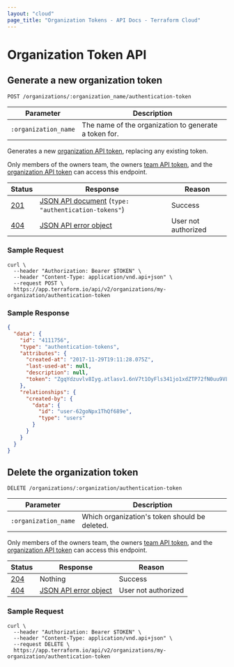 ```yaml
---
layout: "cloud"
page_title: "Organization Tokens - API Docs - Terraform Cloud"
---
```


[200]: https://developer.mozilla.org/en-US/docs/Web/HTTP/Status/200
[201]: https://developer.mozilla.org/en-US/docs/Web/HTTP/Status/201
[202]: https://developer.mozilla.org/en-US/docs/Web/HTTP/Status/202
[204]: https://developer.mozilla.org/en-US/docs/Web/HTTP/Status/204
[400]: https://developer.mozilla.org/en-US/docs/Web/HTTP/Status/400
[401]: https://developer.mozilla.org/en-US/docs/Web/HTTP/Status/401
[403]: https://developer.mozilla.org/en-US/docs/Web/HTTP/Status/403
[404]: https://developer.mozilla.org/en-US/docs/Web/HTTP/Status/404
[409]: https://developer.mozilla.org/en-US/docs/Web/HTTP/Status/409
[412]: https://developer.mozilla.org/en-US/docs/Web/HTTP/Status/412
[422]: https://developer.mozilla.org/en-US/docs/Web/HTTP/Status/422
[429]: https://developer.mozilla.org/en-US/docs/Web/HTTP/Status/429
[500]: https://developer.mozilla.org/en-US/docs/Web/HTTP/Status/500
[504]: https://developer.mozilla.org/en-US/docs/Web/HTTP/Status/504
[JSON API document]: /docs/cloud/api/index.html#json-api-documents
[JSON API error object]: http://jsonapi.org/format/#error-objects

# Organization Token API

## Generate a new organization token

`POST /organizations/:organization_name/authentication-token`

Parameter            | Description
---------------------|------------
`:organization_name` | The name of the organization to generate a token for.

Generates a new [organization API token](../users-teams-organizations/api-tokens.html#organization-api-tokens), replacing any existing token.

Only members of the owners team, the owners [team API token](../users-teams-organizations/api-tokens.html#team-api-tokens), and the [organization API token](../users-teams-organizations/api-tokens.html#organization-api-tokens) can access this endpoint.  <!-- permissions -->

Status  | Response                                                | Reason
--------|---------------------------------------------------------|-------
[201][] | [JSON API document][] (`type: "authentication-tokens"`) | Success
[404][] | [JSON API error object][]                               | User not authorized


### Sample Request

```shell
curl \
  --header "Authorization: Bearer $TOKEN" \
  --header "Content-Type: application/vnd.api+json" \
  --request POST \
  https://app.terraform.io/api/v2/organizations/my-organization/authentication-token
```

### Sample Response

```json
{
  "data": {
    "id": "4111756",
    "type": "authentication-tokens",
    "attributes": {
      "created-at": "2017-11-29T19:11:28.075Z",
      "last-used-at": null,
      "description": null,
      "token": "ZgqYdzuvlv8Iyg.atlasv1.6nV7t1OyFls341jo1xdZTP72fN0uu9VL55ozqzekfmToGFbhoFvvygIRy2mwVAXomOE"
    },
    "relationships": {
      "created-by": {
        "data": {
          "id": "user-62goNpx1ThQf689e",
          "type": "users"
        }
      }
    }
  }
}
```

## Delete the organization token

`DELETE /organizations/:organization/authentication-token`

Parameter            | Description
---------------------|------------
`:organization_name` | Which organization's token should be deleted.

Only members of the owners team, the owners [team API token](../users-teams-organizations/api-tokens.html#team-api-tokens), and the [organization API token](../users-teams-organizations/api-tokens.html#organization-api-tokens) can access this endpoint.  <!-- permissions -->

Status  | Response                                             | Reason
--------|------------------------------------------------------|-------
[204][] | Nothing                                              | Success
[404][] | [JSON API error object][]                            | User not authorized


### Sample Request

```shell
curl \
  --header "Authorization: Bearer $TOKEN" \
  --header "Content-Type: application/vnd.api+json" \
  --request DELETE \
  https://app.terraform.io/api/v2/organizations/my-organization/authentication-token
```
